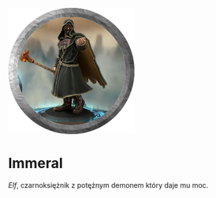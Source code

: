 <p><img src="media/immeral.png"></img></p>

# Immeral
*Elf*, czarnoksiężnik z potężnym demonem który daje mu moc.